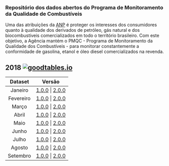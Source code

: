 ### Repositório dos dados abertos do Programa de Monitoramento da Qualidade de Combustíveis 

Uma das atribuições da [ANP](http://www.anp.gov.br/) é proteger os interesses dos consumidores quanto à qualidade dos derivados de petróleo, gás natural e dos biocombustíveis comercializados em todo o território brasileiro. Com este objetivo, a Agência mantém o PMQC - Programa de Monitoramento da Qualidade dos Combustíveis - para monitorar constantemente a conformidade de gasolina, etanol e óleo diesel comercializados na revenda.

## 2018 [![goodtables.io](https://goodtables.io/badge/github/anp-qualidade/dados-abertos-pmqc.svg)](https://goodtables.io/github/anp-qualidade/dados-abertos-pmqc)

|  Dataset  |                            Versão                            |
| :-------: | :----------------------------------------------------------: |
|  Janeiro  | [1.0.0](http://www.anp.gov.br/images/dadosabertos/PMQC/PMQC_01_2018.csv) \| [2.0.0](https://github.com/anp-qualidade/dados-abertos-pmqc/blob/master/data/2.0.0/200_PMQC_01_2018.csv) |
| Fevereiro | [1.0.0](http://www.anp.gov.br/images/dadosabertos/PMQC/PMQC_02_2018.csv) \| [2.0.0](https://github.com/anp-qualidade/dados-abertos-pmqc/blob/master/data/2.0.0/200_PMQC_02_2018.csv) |
|   Março   | [1.0.0](http://www.anp.gov.br/images/dadosabertos/PMQC/PMQC_03_2018.csv) \| [2.0.0](https://github.com/anp-qualidade/dados-abertos-pmqc/blob/master/data/2.0.0/200_PMQC_03_2018.csv) |
|   Abril   | [1.0.0](http://www.anp.gov.br/images/dadosabertos/PMQC/PMQC_04_2018.csv) \| [2.0.0](https://github.com/anp-qualidade/dados-abertos-pmqc/blob/master/data/2.0.0/200_PMQC_04_2018.csv) |
|   Maio    | [1.0.0](http://www.anp.gov.br/images/dadosabertos/PMQC/PMQC_05_2018.csv) \| [2.0.0](https://github.com/anp-qualidade/dados-abertos-pmqc/blob/master/data/2.0.0/200_PMQC_05_2018.csv) |
|   Junho   | [1.0.0](http://www.anp.gov.br/images/dadosabertos/PMQC/PMQC_06_2018.csv) \| [2.0.0](https://github.com/anp-qualidade/dados-abertos-pmqc/blob/master/data/2.0.0/200_PMQC_06_2018.csv) |
|   Julho   | [1.0.0](http://www.anp.gov.br/images/dadosabertos/PMQC/PMQC_07_2018.csv) \| [2.0.0](https://github.com/anp-qualidade/dados-abertos-pmqc/blob/master/data/2.0.0/200_PMQC_07_2018.csv) |
|  Agosto   | [1.0.0](http://www.anp.gov.br/images/dadosabertos/PMQC/PMQC_08_2018.csv) \| [2.0.0](https://github.com/anp-qualidade/dados-abertos-pmqc/blob/master/data/2.0.0/200_PMQC_08_2018.csv) |
| Setembro  | [1.0.0](http://www.anp.gov.br/images/dadosabertos/PMQC/PMQC_09_2018.csv) \| [2.0.0](https://github.com/anp-qualidade/dados-abertos-pmqc/blob/master/data/2.0.0/200_PMQC_09_2018.csv) |

